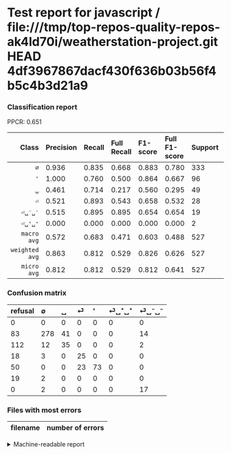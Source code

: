 # Test report for javascript / file:///tmp/top-repos-quality-repos-ak4ld70i/weatherstation-project.git HEAD 4df3967867dacf430f636b03b56f4b5c4b3d21a9

### Classification report

PPCR: 0.651

| Class | Precision | Recall | Full Recall | F1-score | Full F1-score | Support | Full Support | PPCR |
|------:|:----------|:-------|:------------|:---------|:---------|:--------|:-------------|:-----|
| `∅` | 0.936| 0.835| 0.668| 0.883| 0.780| 333| 416| 0.800 |
| `'` | 1.000| 0.760| 0.500| 0.864| 0.667| 96| 146| 0.658 |
| `␣` | 0.461| 0.714| 0.217| 0.560| 0.295| 49| 161| 0.304 |
| `⏎` | 0.521| 0.893| 0.543| 0.658| 0.532| 28| 46| 0.609 |
| `⏎␣⁻␣⁻` | 0.515| 0.895| 0.895| 0.654| 0.654| 19| 19| 1.000 |
| `⏎␣⁺␣⁺` | 0.000| 0.000| 0.000| 0.000| 0.000| 2| 21| 0.095 |
| `macro avg` | 0.572| 0.683| 0.471| 0.603| 0.488| 527| 809| 0.651 |
| `weighted avg` | 0.863| 0.812| 0.529| 0.826| 0.626| 527| 809| 0.651 |
| `micro avg` | 0.812| 0.812| 0.529| 0.812| 0.641| 527| 809| 0.651 |

### Confusion matrix

|refusal|  ∅| ␣| ⏎| '| ⏎␣⁺␣⁺| ⏎␣⁻␣⁻| 
|:---|:---|:---|:---|:---|:---|:---|
|0 |0 |0 |0 |0 |0 |0 |
|83 |278 |41 |0 |0 |0 |14 |
|112 |12 |35 |0 |0 |0 |2 |
|18 |3 |0 |25 |0 |0 |0 |
|50 |0 |0 |23 |73 |0 |0 |
|19 |2 |0 |0 |0 |0 |0 |
|0 |2 |0 |0 |0 |0 |17 |

### Files with most errors

| filename | number of errors|
|:----:|:-----|

<details>
    <summary>Machine-readable report</summary>
```json
{
  "cl_report": {"\u0027": {"f1-score": 0.8639053254437871, "precision": 1.0, "recall": 0.7604166666666666, "support": 96}, "macro avg": {"f1-score": 0.6030309831119548, "precision": 0.572089683383543, "recall": 0.682855200124937, "support": 527}, "micro avg": {"f1-score": 0.8121442125237192, "precision": 0.8121442125237192, "recall": 0.8121442125237192, "support": 527}, "weighted avg": {"f1-score": 0.8256257212200638, "precision": 0.8626830574798217, "recall": 0.8121442125237192, "support": 527}, "\u2205": {"f1-score": 0.8825396825396824, "precision": 0.936026936026936, "recall": 0.8348348348348348, "support": 333}, "\u23ce": {"f1-score": 0.6578947368421053, "precision": 0.5208333333333334, "recall": 0.8928571428571429, "support": 28}, "\u23ce\u2423\u207a\u2423\u207a": {"f1-score": 0.0, "precision": 0.0, "recall": 0.0, "support": 2}, "\u23ce\u2423\u207b\u2423\u207b": {"f1-score": 0.6538461538461537, "precision": 0.5151515151515151, "recall": 0.8947368421052632, "support": 19}, "\u2423": {"f1-score": 0.56, "precision": 0.4605263157894737, "recall": 0.7142857142857143, "support": 49}},
  "cl_report_full": {"\u0027": {"f1-score": 0.6666666666666666, "precision": 1.0, "recall": 0.5, "support": 146}, "macro avg": {"f1-score": 0.48793166841378094, "precision": 0.572089683383543, "recall": 0.4706459396819809, "support": 809}, "micro avg": {"f1-score": 0.6407185628742514, "precision": 0.8121442125237192, "recall": 0.5290482076637825, "support": 809}, "weighted avg": {"f1-score": 0.6256805376382867, "precision": 0.7951522303467525, "recall": 0.5290482076637825, "support": 809}, "\u2205": {"f1-score": 0.7798036465638147, "precision": 0.936026936026936, "recall": 0.6682692307692307, "support": 416}, "\u23ce": {"f1-score": 0.5319148936170214, "precision": 0.5208333333333334, "recall": 0.5434782608695652, "support": 46}, "\u23ce\u2423\u207a\u2423\u207a": {"f1-score": 0.0, "precision": 0.0, "recall": 0.0, "support": 21}, "\u23ce\u2423\u207b\u2423\u207b": {"f1-score": 0.6538461538461537, "precision": 0.5151515151515151, "recall": 0.8947368421052632, "support": 19}, "\u2423": {"f1-score": 0.29535864978902954, "precision": 0.4605263157894737, "recall": 0.21739130434782608, "support": 161}},
  "ppcr": 0.6514215080346106
}
```
</details>
